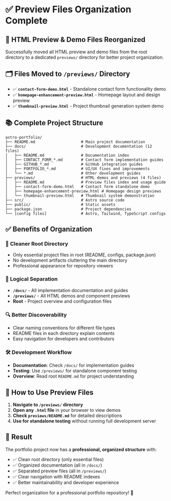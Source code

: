 # ✅ Preview Files Organization Complete

## 📁 HTML Preview & Demo Files Reorganized

Successfully moved all HTML preview and demo files from the root directory to a dedicated `previews/` directory for better project organization.

## 🗂️ Files Moved to `/previews/` Directory

- ✅ **`contact-form-demo.html`** - Standalone contact form functionality demo
- ✅ **`homepage-enhancement-preview.html`** - Homepage layout and design preview  
- ✅ **`thumbnail-preview.html`** - Project thumbnail generation system demo

## 📚 Complete Project Structure

```
astro-portfolio/
├── README.md                    # Main project documentation
├── docs/                        # Development documentation (12 files)
│   ├── README.md                # Documentation index
│   ├── CONTACT_FORM_*.md        # Contact form implementation guides
│   ├── GITHUB_*.md              # GitHub integration guides  
│   ├── PORTFOLIO_*.md           # UI/UX fixes and improvements
│   └── *.md                     # Other development guides
├── previews/                    # HTML demos and previews (4 files)
│   ├── README.md                # Preview files index and usage guide
│   ├── contact-form-demo.html   # Contact form standalone demo
│   ├── homepage-enhancement-preview.html # Homepage design previews
│   └── thumbnail-preview.html   # Thumbnail system demonstration
├── src/                         # Astro source code
├── public/                      # Static assets
├── package.json                 # Project dependencies
└── [config files]               # Astro, Tailwind, TypeScript configs
```

## ✅ Benefits of Organization

### 🧹 **Cleaner Root Directory**
- Only essential project files in root (README, configs, package.json)
- No development artifacts cluttering the main directory
- Professional appearance for repository viewers

### 📁 **Logical Separation**
- **`/docs/`** - All implementation documentation and guides
- **`/previews/`** - All HTML demos and component previews  
- **Root** - Project overview and configuration files

### 🔍 **Better Discoverability**
- Clear naming conventions for different file types
- README files in each directory explain contents
- Easy navigation for developers and contributors

### 🛠️ **Development Workflow**
- **Documentation**: Check `/docs/` for implementation guides
- **Testing**: Use `/previews/` for standalone component testing
- **Overview**: Read root `README.md` for project understanding

## 📖 How to Use Preview Files

1. **Navigate to `/previews/` directory**
2. **Open any `.html` file** in your browser to view demos
3. **Check `previews/README.md`** for detailed descriptions
4. **Use for standalone testing** without running full development server

## 🎯 Result

The portfolio project now has a **professional, organized structure** with:
- ✅ Clean root directory (only essential files)
- ✅ Organized documentation (all in `/docs/`)
- ✅ Separated preview files (all in `/previews/`)
- ✅ Clear navigation with README indexes
- ✅ Better maintainability and developer experience

Perfect organization for a professional portfolio repository! 🚀
